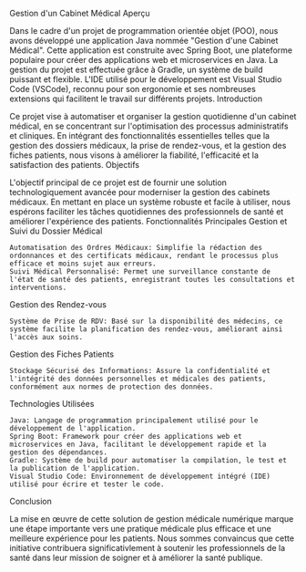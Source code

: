 Gestion d'un Cabinet Médical
Aperçu

Dans le cadre d'un projet de programmation orientée objet (POO), nous avons développé une application Java nommée "Gestion d'une Cabinet Médical". Cette application est construite avec Spring Boot, une plateforme populaire pour créer des applications web et microservices en Java. La gestion du projet est effectuée grâce à Gradle, un système de build puissant et flexible. L'IDE utilisé pour le développement est Visual Studio Code (VSCode), reconnu pour son ergonomie et ses nombreuses extensions qui facilitent le travail sur différents projets.
Introduction

Ce projet vise à automatiser et organiser la gestion quotidienne d'un cabinet médical, en se concentrant sur l'optimisation des processus administratifs et cliniques. En intégrant des fonctionnalités essentielles telles que la gestion des dossiers médicaux, la prise de rendez-vous, et la gestion des fiches patients, nous visons à améliorer la fiabilité, l'efficacité et la satisfaction des patients.
Objectifs

L'objectif principal de ce projet est de fournir une solution technologiquement avancée pour moderniser la gestion des cabinets médicaux. En mettant en place un système robuste et facile à utiliser, nous espérons faciliter les tâches quotidiennes des professionnels de santé et améliorer l'expérience des patients.
Fonctionnalités Principales
Gestion et Suivi du Dossier Médical

    Automatisation des Ordres Médicaux: Simplifie la rédaction des ordonnances et des certificats médicaux, rendant le processus plus efficace et moins sujet aux erreurs.
    Suivi Médical Personnalisé: Permet une surveillance constante de l'état de santé des patients, enregistrant toutes les consultations et interventions.

Gestion des Rendez-vous

    Système de Prise de RDV: Basé sur la disponibilité des médecins, ce système facilite la planification des rendez-vous, améliorant ainsi l'accès aux soins.

Gestion des Fiches Patients

    Stockage Sécurisé des Informations: Assure la confidentialité et l'intégrité des données personnelles et médicales des patients, conformément aux normes de protection des données.

Technologies Utilisées

    Java: Langage de programmation principalement utilisé pour le développement de l'application.
    Spring Boot: Framework pour créer des applications web et microservices en Java, facilitant le développement rapide et la gestion des dépendances.
    Gradle: Système de build pour automatiser la compilation, le test et la publication de l'application.
    Visual Studio Code: Environnement de développement intégré (IDE) utilisé pour écrire et tester le code.

Conclusion

La mise en œuvre de cette solution de gestion médicale numérique marque une étape importante vers une pratique médicale plus efficace et une meilleure expérience pour les patients. Nous sommes convaincus que cette initiative contribuera significativlement à soutenir les professionnels de la santé dans leur mission de soigner et à améliorer la santé publique.
